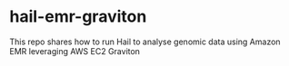 # hail-emr-graviton
This repo shares how to run Hail to analyse genomic data using Amazon EMR leveraging AWS EC2 Graviton
